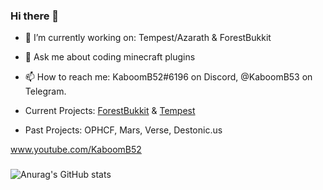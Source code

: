 ### Hi there 👋

- 🔭 I’m currently working on: Tempest/Azarath & ForestBukkit
- 💬 Ask me about coding minecraft plugins
- 📫 How to reach me: KaboomB52#6196 on Discord, @KaboomB53 on Telegram.

- Current Projects: [ForestBukkit](https://github.com/ForestBukkit) & [Tempest](https://github.com/TempestWTF)
- Past Projects: OPHCF, Mars, Verse, Destonic.us

www.youtube.com/KaboomB52
###
![Anurag's GitHub stats](https://github-readme-stats.vercel.app/api?username=KaboomB52&show_icons=true&theme=cobalt)
